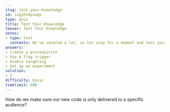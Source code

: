 ```yaml
---
slug: test-your-knowledge
id: szgihn4pzwqo
type: quiz
title: Test Your Knowledge
teaser: Test Your Knowledge
notes:
- type: text
  contents: We've covered a lot, so let stop for a moment and test your knowledge.
answers:
- Create a prerequisite
- Use a flag trigger
- Enable targeting
- Set up an experiment
solution:
- 2
difficulty: basic
timelimit: 600
---
```

How do we make sure our new code is only delivered to a specific audience?
